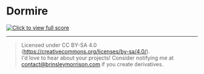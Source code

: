 # Dormire

[![Click to view full score](https://user-images.githubusercontent.com/36922985/191555807-98430f41-b646-491d-bed2-01639d48c4dc.png)](/Dormire.pdf)


---
> Licensed under CC BY-SA 4.0 (https://creativecommons.org/licenses/by-sa/4.0/).  
> I'd love to hear about your projects! Consider notifying me at 
> contact@brinsleymorrison.com if you create derivatives.
